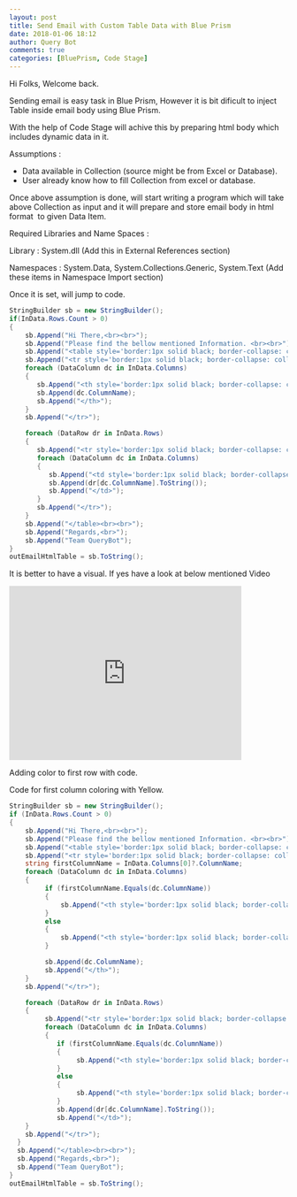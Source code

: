 ```yaml
---
layout: post
title: Send Email with Custom Table Data with Blue Prism
date: 2018-01-06 18:12
author: Query Bot
comments: true
categories: [BluePrism, Code Stage]
---
```

Hi Folks, Welcome back.

Sending email is easy task in Blue Prism, However it is bit dificult to inject Table inside email body using Blue Prism.

With the help of Code Stage will achive this by preparing html body which includes dynamic data in it.

Assumptions :
<ul>
 	<li>Data available in Collection (source might be from Excel or Database).</li>
 	<li>User already know how to fill Collection from excel or database.</li>
</ul>
Once above assumption is done, will start writing a program which will take above Collection as input and it will prepare and store email body in html format  to given Data Item.

Required Libraries and Name Spaces :

Library : System.dll (Add this in External References section)

Namespaces : System.Data, System.Collections.Generic, System.Text (Add these items in Namespace Import section)

Once it is set, will jump to code.

```csharp
StringBuilder sb = new StringBuilder();
if(InData.Rows.Count > 0)
{
    sb.Append("Hi There,<br><br>");
    sb.Append("Please find the bellow mentioned Information. <br><br>");
    sb.Append("<table style='border:1px solid black; border-collapse: collapse;'>");
    sb.Append("<tr style='border:1px solid black; border-collapse: collapse; padding:2px;'>");
    foreach (DataColumn dc in InData.Columns)
    {
       sb.Append("<th style='border:1px solid black; border-collapse: collapse; padding:2px;'>");
       sb.Append(dc.ColumnName);
       sb.Append("</th>");
    }
    sb.Append("</tr>");

    foreach (DataRow dr in InData.Rows)
    {
       sb.Append("<tr style='border:1px solid black; border-collapse: collapse; padding:2px;'>");
       foreach (DataColumn dc in InData.Columns)
       {
          sb.Append("<td style='border:1px solid black; border-collapse: collapse; padding:2px;'>");
          sb.Append(dr[dc.ColumnName].ToString());
          sb.Append("</td>");
       }
       sb.Append("</tr>");
    }
    sb.Append("</table><br><br>");
    sb.Append("Regards,<br>");
    sb.Append("Team QueryBot");
}
outEmailHtmlTable = sb.ToString();
```

It is better to have a visual. If yes have a look at below mentioned Video

<iframe width="420" height="315" src="https://youtu.be/KRdeok5ypXE" frameborder="0" allowfullscreen></iframe>

Adding color to first row with code.

Code for first column coloring with Yellow.

```csharp
StringBuilder sb = new StringBuilder();
if (InData.Rows.Count > 0)
{
    sb.Append("Hi There,<br><br>");
    sb.Append("Please find the bellow mentioned Information. <br><br>");
    sb.Append("<table style='border:1px solid black; border-collapse: collapse;'>");
    sb.Append("<tr style='border:1px solid black; border-collapse: collapse; padding:2px;'>");
    string firstColumnName = InData.Columns[0]?.ColumnName;
    foreach (DataColumn dc in InData.Columns)
    {
         if (firstColumnName.Equals(dc.ColumnName))
         {
             sb.Append("<th style='border:1px solid black; border-collapse: collapse; padding:2px;background-color:yellow;'>");
         }
         else
         {
             sb.Append("<th style='border:1px solid black; border-collapse: collapse; padding:2px;'>");
         }

         sb.Append(dc.ColumnName);
         sb.Append("</th>");
    }
    sb.Append("</tr>");

    foreach (DataRow dr in InData.Rows)
    {
         sb.Append("<tr style='border:1px solid black; border-collapse: collapse; padding:2px;'>");
         foreach (DataColumn dc in InData.Columns)
         {
            if (firstColumnName.Equals(dc.ColumnName))
            {
                 sb.Append("<th style='border:1px solid black; border-collapse: collapse; padding:2px;background-color:yellow;'>");
            }
            else
            {
                 sb.Append("<th style='border:1px solid black; border-collapse: collapse; padding:2px;'>");
            }
            sb.Append(dr[dc.ColumnName].ToString());
            sb.Append("</td>");
    }
    sb.Append("</tr>");
  }
  sb.Append("</table><br><br>");
  sb.Append("Regards,<br>");
  sb.Append("Team QueryBot");
}
outEmailHtmlTable = sb.ToString();
```

